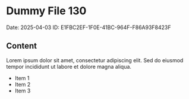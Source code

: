 # Dummy File 130

Date: 2025-04-03
ID: E1FBC2EF-1F0E-41BC-964F-F86A93F8423F

## Content

Lorem ipsum dolor sit amet, consectetur adipiscing elit.
Sed do eiusmod tempor incididunt ut labore et dolore magna aliqua.

* Item 1
* Item 2
* Item 3
